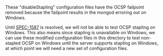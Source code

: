 These "disableStapling" configuration files have the OCSP failpoint
removed because the failpoint results in the mongod erroring out on
Windows.

Until [SPEC-1587](https://jira.mongodb.org/browse/SPEC-1587) is
resolved, we will not be able to test OCSP stapling on Windows. This
also means since stapling is unavailable on Windows, we can use these
modified configuration files in this directory to test non-stapled
OCSP on Windows until the server supports stapling on Windows, at
which point we will need a new set of configuration files.

